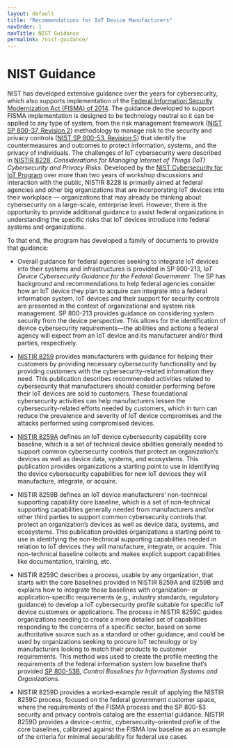 ```yaml
---
layout: default
title: "Recommendations for IoT Device Manufacturers"
navOrder: 1
navTitle: NIST Guidance
permalink: /nist-guidance/
---
```


# NIST Guidance

NIST has developed extensive guidance over the years for cybersecurity, which also supports implementation of the [Federal Information Security Modernization Act (FISMA) of 2014](https://csrc.nist.gov/projects/risk-management). The guidance developed to support FISMA implementation is designed to be technology neutral so it can be applied to any type of system, from the risk management framework ([NIST SP 800-37, Revision 2](https://csrc.nist.gov/publications/detail/sp/800-37/rev-2/final)) methodology to manage risk to the security and privacy controls ([NIST SP 800-53, Revision 5](https://csrc.nist.gov/publications/detail/sp/800-53/rev-5/final)) that identify the countermeasures and outcomes to protect information, systems, and the privacy of individuals. 
The challenges of IoT cybersecurity were described in [NISTIR 8228](https://csrc.nist.gov/publications/detail/nistir/8228/final), _Considerations for Managing Internet of Things (IoT) Cybersecurity and Privacy Risks_. Developed by the [NIST Cybersecurity for IoT Program](https://www.nist.gov/programs-projects/nist-cybersecurity-iot-program) over more than two years of workshop discussions and interaction with the public, NISTIR 8228 is primarily aimed at federal agencies and other big organizations that are incorporating IoT devices into their workplace — organizations that may already be thinking about cybersecurity on a large-scale, enterprise level. However, there is the opportunity to provide additional guidance to assist federal organizations in understanding the specific risks that IoT devices introduce into federal systems and organizations. 

To that end, the program has developed a family of documents to provide that guidance:

* Overall guidance for federal agencies seeking to integrate IoT devices into their systems and infrastructures is provided in SP 800-213, _IoT Device Cybersecurity Guidance for the Federal Government_. The SP has background and recommendations to help federal agencies consider how an IoT device they plan to acquire can integrate into a federal information system. IoT devices and their support for security controls are presented in the context of organizational and system risk management. SP 800-213 provides guidance on considering system security from the device perspective. This allows for the identification of device cybersecurity requirements—the abilities and actions a federal agency will expect from an IoT device and its manufacturer and/or third parties, respectively.
  
* [NISTIR 8259](https://csrc.nist.gov/publications/detail/nistir/8259/final) provides manufacturers with guidance for helping their customers by providing necessary cybersecurity functionality and by providing customers with the cybersecurity-related information they need. This publication describes recommended activities related to cybersecurity that manufacturers should consider performing before their IoT devices are sold to customers. These foundational cybersecurity activities can help manufacturers lessen the cybersecurity-related efforts needed by customers, which in turn can reduce the prevalence and severity of IoT device compromises and the attacks performed using compromised devices.

* [NISTIR 8259A](https://csrc.nist.gov/publications/detail/nistir/8259a/final) defines an IoT device cybersecurity capability core baseline, which is a set of technical device abilities generally needed to support common cybersecurity controls that protect an organization’s devices as well as device data, systems, and ecosystems. This publication provides organizations a starting point to use in identifying the device cybersecurity capabilities for new IoT devices they will manufacture, integrate, or acquire.

* NISTIR 8259B defines an IoT device manufacturers’ non-technical supporting capability core baseline, which is a set of non-technical supporting capabilities generally needed from manufacturers and/or other third parties to support common cybersecurity controls that protect an organization’s devices as well as device data, systems, and ecosystems. This publication provides organizations a starting point to use in identifying the non-technical supporting capabilities needed in relation to IoT devices they will manufacture, integrate, or acquire. This non-technical baseline collects and makes explicit support capabilities like documentation, training, etc.

* NISTIR 8259C describes a process, usable by any organization, that starts with the core baselines provided in NISTIR 8259A and 8259B and explains how to integrate those baselines with organization- or application-specific requirements (e.g., industry standards, regulatory guidance) to develop a IoT cybersecurity profile suitable for specific IoT device customers or applications. The process in NISTIR 8259C guides organizations needing to create a more detailed set of capabilities responding to the concerns of a specific sector, based on some authoritative source such as a standard or other guidance, and could be used by organizations seeking to procure IoT technology or by manufacturers looking to match their products to customer requirements. This method was used to create the profile meeting the requirements of the federal information system low baseline that’s provided [SP 800-53B](https://csrc.nist.gov/publications/detail/sp/800-53b/final), _Control Baselines for Information Systems and Organizations_.

* NISTIR 8259D provides a worked-example result of applying the NISTIR 8259C process, focused on the federal government customer space, where the requirements of the FISMA process and the SP 800-53 security and privacy controls catalog are the essential guidance. NISTIR 8259D provides a device-centric, cybersecurity-oriented profile of the core baselines, calibrated against the FISMA low baseline as an example of the criteria for minimal securability for federal use cases
